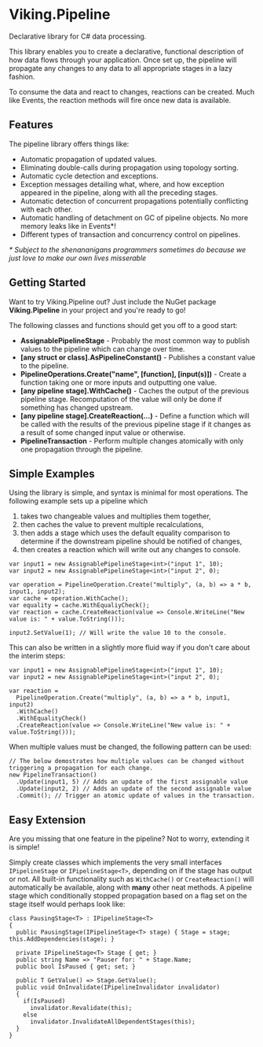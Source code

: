 # Viking.Pipeline
Declarative library for C# data processing.

This library enables you to create a declarative, functional description of how data flows through your application. 
Once set up, the pipeline will propagate any changes to any data to all appropriate stages in a lazy fashion.

To consume the data and react to changes, reactions can be created. Much like Events, the reaction methods will fire once new data is available.

## Features
The pipeline library offers things like:
* Automatic propagation of updated values.
* Eliminating double-calls during propagation using topology sorting.
* Automatic cycle detection and exceptions.
* Exception messages detailing what, where, and how exception appeared in the pipeline, along with all the preceding stages.
* Automatic detection of concurrent propagations potentially conflicting with each other.
* Automatic handling of detachment on GC of pipeline objects. No more memory leaks like in Events*!
* Different types of transaction and concurrency control on pipelines.

_\* Subject to the shenananigans programmers sometimes do because we just love to make our own lives misserable_

## Getting Started
Want to try Viking.Pipeline out? Just include the NuGet package **Viking.Pipeline** in your project and you're ready to go!

The following classes and functions should get you off to a good start:
* __AssignablePipelineStage__ - Probably the most common way to publish values to the pipeline which can change over time.
* __[any struct or class].AsPipelineConstant()__ - Publishes a constant value to the pipeline.
* __PipelineOperations.Create("name", [function], [input(s)])__ - Create a function taking one or more inputs and outputting one value.
* __[any pipeline stage].WithCache()__ - Caches the output of the previous pipeline stage. Recomputation of the value will only be done if something has changed upstream.
* __[any pipeline stage].CreateReaction(...)__ - Define a function which will be called with the results of the previous pipeline stage if it changes as a result of some changed input value or otherwise.
* __PipelineTransaction__ - Perform multiple changes atomically with only one propagation through the pipeline.

## Simple Examples
Using the library is simple, and syntax is minimal for most operations. 
The following example sets up a pipeline which
1. takes two changeable values and multiplies them together, 
2. then caches the value to prevent multiple recalculations, 
3. then adds a stage which uses the default equality comparison to determine if the downstream pipeline should be notified of changes,
4. then creates a reaction which will write out any changes to console.

```
var input1 = new AssignablePipelineStage<int>("input 1", 10);
var input2 = new AssignablePipelineStage<int>("input 2", 0);

var operation = PipelineOperation.Create("multiply", (a, b) => a * b, input1, input2);
var cache = operation.WithCache();
var equality = cache.WithEqualiyCheck();
var reaction = cache.CreateReaction(value => Console.WriteLine("New value is: " + value.ToString()));

input2.SetValue(1); // Will write the value 10 to the console.
```

This can also be written in a slightly more fluid way if you don't care about the interim steps:

```
var input1 = new AssignablePipelineStage<int>("input 1", 10);
var input2 = new AssignablePipelineStage<int>("input 2", 0);

var reaction = 
  PipelineOperation.Create("multiply", (a, b) => a * b, input1, input2)
  .WithCache()
  .WithEqualityCheck()
  .CreateReaction(value => Console.WriteLine("New value is: " + value.ToString()));
```

When multiple values must be changed, the following pattern can be used:

```
// The below demostrates how multiple values can be changed without triggering a propagation for each change.
new PipelineTransaction()
  .Update(input1, 5) // Adds an update of the first assignable value
  .Update(input2, 2) // Adds an update of the second assignable value
  .Commit(); // Trigger an atomic update of values in the transaction.
```

## Easy Extension
Are you missing that one feature in the pipeline? Not to worry, extending it is simple!

Simply create classes which implements the very small interfaces `IPipelineStage` or `IPipelineStage<T>`, 
depending on if the stage has output or not.
All built-in functionality such as `WithCache()` or `CreateReaction()` will automatically be available, along with __many__ other neat methods.
A pipeline stage which conditionally stopped propagation based on a flag set on the stage itself would perhaps look like:

```
class PausingStage<T> : IPipelineStage<T>
{
  public PausingStage(IPipelineStage<T> stage) { Stage = stage; this.AddDependencies(stage); }
  
  private IPipelineStage<T> Stage { get; }
  public string Name => "Pauser for: " + Stage.Name;
  public bool IsPaused { get; set; }
  
  public T GetValue() => Stage.GetValue();
  public void OnInvalidate(IPipelineInvalidator invalidator)
  {
    if(IsPaused)
      invalidator.Revalidate(this);
    else
      invalidator.InvalidateAllDependentStages(this);
  }
}
```




